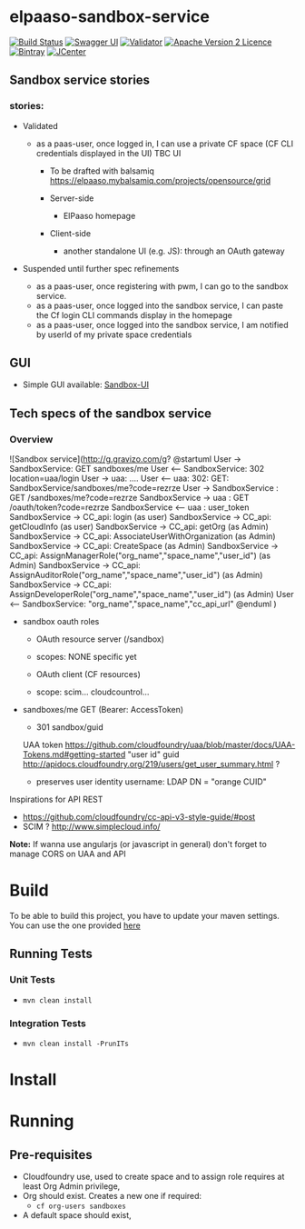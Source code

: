 # elpaaso-sandbox-service

[![Build Status](https://travis-ci.org/Orange-OpenSource/elpaaso-sandbox-service.svg?branch=master)](https://travis-ci.org/Orange-OpenSource/elpaaso-sandbox-service)
[![Swagger UI](https://img.shields.io/badge/Swagger%20UI-explore-green.svg)](https://orange-opensource.github.io/elpaaso-sandbox-service/)
[![Validator](http://online.swagger.io/validator/?url=https://raw.githubusercontent.com/Orange-OpenSource/elpaaso-sandbox-service/master/src/main/resources/swagger.yaml)](https://online.swagger.io/validator/debug?url=https://raw.githubusercontent.com/Orange-OpenSource/elpaaso-sandbox-service/master/src/main/resources/swagger.yaml)
[![Apache Version 2 Licence](http://img.shields.io/:license-Apache%20v2-blue.svg)](LICENSE)
[![Bintray](https://www.bintray.com/docs/images/bintray_badge_color.png)](https://bintray.com/elpaaso/maven/elpaaso-sandbox-service/view?source=watch)
[![JCenter](https://img.shields.io/badge/JCenter-available-blue.svg)](https://bintray.com/bintray/jcenter?filterByPkgName=elpaaso-sandbox-service)


## Sandbox service stories

### stories:
  * Validated 
    * as a paas-user, once logged in, I can use a private CF space (CF CLI credentials displayed in the UI)
    TBC UI 
      * To be drafted with balsamiq https://elpaaso.mybalsamiq.com/projects/opensource/grid

      * Server-side
        * ElPaaso homepage 
        
      * Client-side
        * another standalone UI (e.g. JS): through an OAuth gateway 

 * Suspended until further spec refinements
    * as a paas-user, once registering with pwm, I can go to the sandbox service.
    * as a paas-user, once logged into the sandbox service, I can paste the Cf login CLI commands display in the homepage
    * as a paas-user, once logged into the sandbox service, I am notified by userId of my private space credentials


## GUI
  * Simple GUI available: [Sandbox-UI](https://github.com/Orange-OpenSource/elpaaso-sandbox-ui)

## Tech specs of the sandbox service

### Overview

![Sandbox service](http://g.gravizo.com/g?
@startuml
User -> SandboxService: GET sandboxes/me
User <-- SandboxService: 302 location=uaa/login
User -> uaa: ....
User <-- uaa: 302: GET: SandboxService/sandboxes/me?code=rezrze
User -> SandboxService : GET /sandboxes/me?code=rezrze
SandboxService -> uaa : GET /oauth/token?code=rezrze
SandboxService <-- uaa : user_token
SandboxService -> CC_api: login (as user)
SandboxService -> CC_api: getCloudInfo (as user)
SandboxService -> CC_api: getOrg (as Admin)
SandboxService -> CC_api: AssociateUserWithOrganization (as Admin)
SandboxService -> CC_api: CreateSpace (as Admin)
SandboxService -> CC_api: AssignManagerRole("org_name","space_name","user_id") (as Admin)
SandboxService -> CC_api: AssignAuditorRole("org_name","space_name","user_id") (as Admin)
SandboxService -> CC_api: AssignDeveloperRole("org_name","space_name","user_id") (as Admin)
User <-- SandboxService: "org_name","space_name","cc_api_url"
@enduml
)



* sandbox oauth roles 
  *  OAuth resource server (/sandbox)
    *  scopes: NONE specific yet

  *  OAuth client (CF resources)
    *  scope: scim... cloudcountrol...


* sandboxes/me GET (Bearer: AccessToken)
    *  301 sandbox/guid

    UAA token https://github.com/cloudfoundry/uaa/blob/master/docs/UAA-Tokens.md#getting-started
    "user id" guid http://apidocs.cloudfoundry.org/219/users/get_user_summary.html ?
    + preserves user identity
    username: LDAP DN = "orange CUID" 



Inspirations for API REST
  *  https://github.com/cloudfoundry/cc-api-v3-style-guide/#post
  *  SCIM ? http://www.simplecloud.info/

**Note:** If wanna use angularjs (or javascript in general) don't forget to manage CORS on UAA and API

# Build
To be able to build this project, you have to update your maven settings. You can use the one provided [here]()

## Running Tests

### Unit Tests
   * `mvn clean install`
### Integration Tests
   * `mvn clean install -PrunITs`

# Install

# Running
## Pre-requisites
 * Cloudfoundry use, used to create space and to assign role requires at least Org Admin privilege,
 * Org should exist. Creates a new one if required:
    * `cf org-users sandboxes`
 * A default space should exist,


